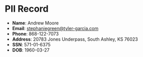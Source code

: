 # PII Record
- **Name**: Andrew Moore
- **Email**: stephaniegreen@tyler-garcia.com
- **Phone**: 868-122-7073
- **Address**: 20783 Jones Underpass, South Ashley, KS 76023
- **SSN**: 571-01-6375
- **DOB**: 1960-03-27
